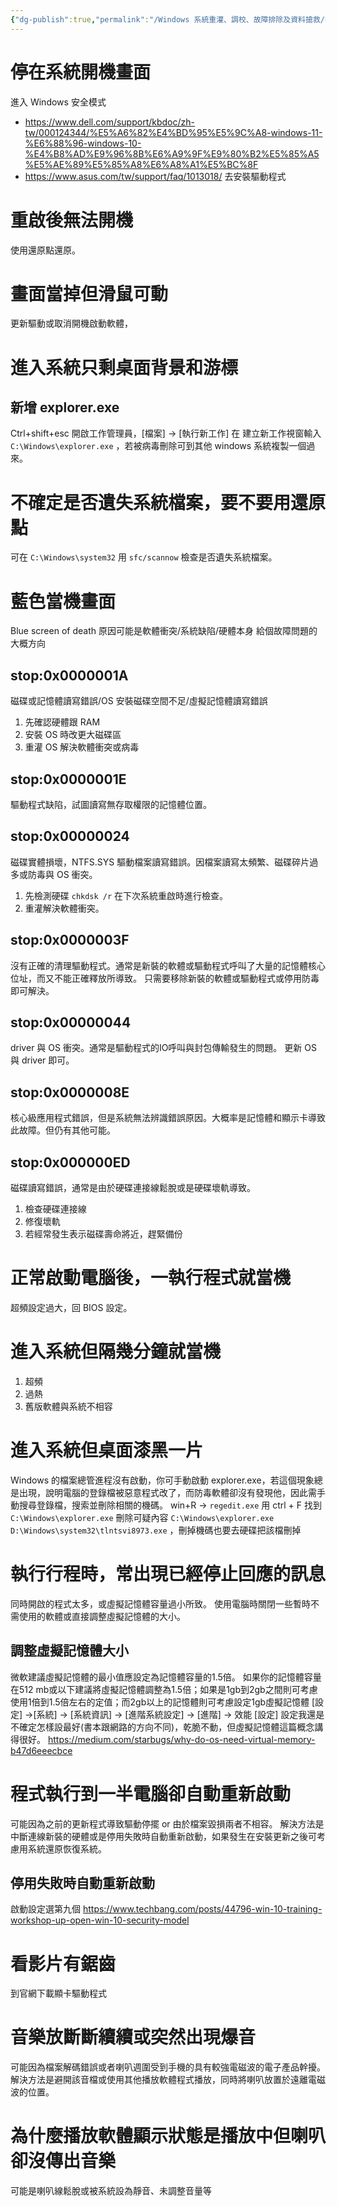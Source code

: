 ```yaml
---
{"dg-publish":true,"permalink":"/Windows 系統重灌、調校、故障排除及資料搶救/Part 2 搶救篇/ch5 系統故障排除/"}
---
```


# 停在系統開機畫面
進入 Windows 安全模式 
- https://www.dell.com/support/kbdoc/zh-tw/000124344/%E5%A6%82%E4%BD%95%E5%9C%A8-windows-11-%E6%88%96-windows-10-%E4%B8%AD%E9%96%8B%E6%A9%9F%E9%80%B2%E5%85%A5%E5%AE%89%E5%85%A8%E6%A8%A1%E5%BC%8F
- https://www.asus.com/tw/support/faq/1013018/
去安裝驅動程式
# 重啟後無法開機
使用還原點還原。
# 畫面當掉但滑鼠可動
更新驅動或取消開機啟動軟體，
# 進入系統只剩桌面背景和游標
## 新增 explorer.exe
Ctrl+shift+esc 開啟工作管理員，[檔案] -> [執行新工作] 在 建立新工作視窗輸入 `C:\Windows\explorer.exe` ，若被病毒刪除可到其他 windows 系統複製一個過來。
# 不確定是否遺失系統檔案，要不要用還原點
可在 `C:\Windows\system32` 用 `sfc/scannow` 檢查是否遺失系統檔案。
# 藍色當機畫面
Blue screen of death
原因可能是軟體衝突/系統缺陷/硬體本身
給個故障問題的大概方向
## stop:0x0000001A
磁碟或記憶體讀寫錯誤/OS 安裝磁碟空間不足/虛擬記憶體讀寫錯誤
1. 先確認硬體跟 RAM
2. 安裝 OS 時改更大磁碟區
3. 重灌 OS 解決軟體衝突或病毒
## stop:0x0000001E
驅動程式缺陷，試圖讀寫無存取權限的記憶體位置。
## stop:0x00000024
磁碟實體損壞，NTFS.SYS 驅動檔案讀寫錯誤。因檔案讀寫太頻繁、磁碟碎片過多或防毒與 OS 衝突。
1. 先檢測硬碟 `chkdsk /r` 在下次系統重啟時進行檢查。
2. 重灌解決軟體衝突。
## stop:0x0000003F
沒有正確的清理驅動程式。通常是新裝的軟體或驅動程式呼叫了大量的記憶體核心位址，而又不能正確釋放所導致。
只需要移除新裝的軟體或驅動程式或停用防毒即可解決。
## stop:0x00000044
driver 與 OS 衝突。通常是驅動程式的IO呼叫與封包傳輸發生的問題。
更新 OS 與 driver 即可。
## stop:0x0000008E
核心級應用程式錯誤，但是系統無法辨識錯誤原因。大概率是記憶體和顯示卡導致此故障。但仍有其他可能。
## stop:0x000000ED
磁碟讀寫錯誤，通常是由於硬碟連接線鬆脫或是硬碟壞軌導致。
1. 檢查硬碟連接線
2. 修復壞軌
3. 若經常發生表示磁碟壽命將近，趕緊備份
# 正常啟動電腦後，一執行程式就當機
超頻設定過大，回 BIOS 設定。
# 進入系統但隔幾分鐘就當機
1. 超頻
2. 過熱
3. 舊版軟體與系統不相容
# 進入系統但桌面漆黑一片
Windows 的檔案總管進程沒有啟動，你可手動啟動 explorer.exe，若這個現象總是出現，說明電腦的登錄檔被惡意程式改了，而防毒軟體卻沒有發現他，因此需手動搜尋登錄檔，搜索並刪除相關的機碼。
win+R -> `regedit.exe`
用 ctrl + F 找到 `C:\Windows\explorer.exe`
刪除可疑內容 `C:\Windows\explorer.exe D:\Windows\system32\tlntsvi8973.exe`
，刪掉機碼也要去硬碟把該檔刪掉
# 執行行程時，常出現已經停止回應的訊息
同時開啟的程式太多，或虛擬記憶體容量過小所致。
使用電腦時關閉一些暫時不需使用的軟體或直接調整虛擬記憶體的大小。
## 調整虛擬記憶體大小
微軟建議虛擬記憶體的最小值應設定為記憶體容量的1.5倍。
如果你的記憶體容量在512 mb或以下建議將虛擬記憶體調整為1.5倍；如果是1gb到2gb之間則可考慮使用1倍到1.5倍左右的定值；而2gb以上的記憶體則可考慮設定1gb虛擬記憶體
[設定] ->[系統] -> [系統資訊] -> [進階系統設定] -> [進階] -> 效能 [設定] 
設定我還是不確定怎樣設最好(書本跟網路的方向不同)，乾脆不動，但虛擬記憶體這篇概念講得很好。
https://medium.com/starbugs/why-do-os-need-virtual-memory-b47d6eeecbce
# 程式執行到一半電腦卻自動重新啟動
可能因為之前的更新程式導致驅動停擺 or 由於檔案毀損兩者不相容。
解決方法是中斷連線新裝的硬體或是停用失敗時自動重新啟動，如果發生在安裝更新之後可考慮用系統還原恢復系統。
## 停用失敗時自動重新啟動
啟動設定選第九個
https://www.techbang.com/posts/44796-win-10-training-workshop-up-open-win-10-security-model

# 看影片有鋸齒
到官網下載顯卡驅動程式
# 音樂放斷斷續續或突然出現爆音
可能因為檔案解碼錯誤或者喇叭週圍受到手機的具有較強電磁波的電子產品幹擾。
解決方法是避開該音檔或使用其他播放軟體程式播放，同時將喇叭放置於遠離電磁波的位置。
# 為什麼播放軟體顯示狀態是播放中但喇叭卻沒傳出音樂
可能是喇叭線鬆脫或被系統設為靜音、未調整音量等
